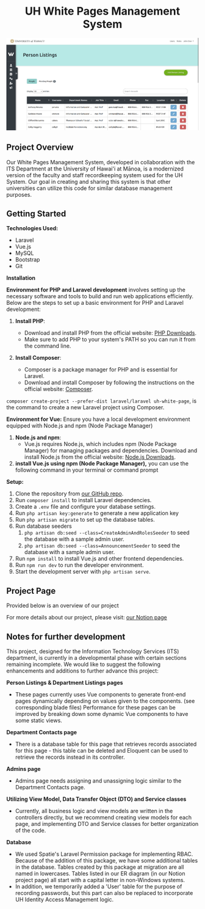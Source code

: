 <h1 align="center">
    UH White Pages Management System
</h1>

<p align="center">
    <img src="./UHWPMS_main_page.png" width="800" alt="UHWPMS">
</p>

## Project Overview

Our White Pages Management System, developed in collaboration with the ITS Department at the University of Hawai'i at Mānoa, is a modernized version of the faculty and staff recordkeeping system used for the UH System. Our goal in creating and sharing this system is that other universities can utilize this code for similar database management purposes.

## Getting Started
**Technologies Used:**

- Laravel
- Vue.js
- MySQL
- Bootstrap
- Git

**Installation**

**Environment for PHP and Laravel development** involves setting up the necessary software and tools to build and run web applications efficiently. Below are the steps to set up a basic environment for PHP and Laravel development:

1. **Install PHP**:
    - Download and install PHP from the official website: [PHP Downloads](https://www.php.net/downloads.php).
    - Make sure to add PHP to your system's PATH so you can run it from the command line.
    
2. **Install Composer**:
    - Composer is a package manager for PHP and is essential for Laravel.
    - Download and install Composer by following the instructions on the official website: [Composer](https://getcomposer.org/download/).

`composer create-project --prefer-dist laravel/laravel uh-white-page`, is the command to create a new Laravel project using Composer.

**Environment for Vue:** Ensure you have a local development environment equipped with Node.js and npm (Node Package Manager)

1. **Node.js and npm**:
    - Vue.js requires Node.js, which includes npm (Node Package Manager) for managing packages and dependencies. Download and install Node.js from the official website: [Node.js Downloads](https://nodejs.org/).
2. **install Vue.js using npm (Node Package Manager),** you can use the following command in your terminal or command prompt

**Setup:**

1. Clone the repository from [our GitHub repo](https://github.com/UHWPMS/white_pages).
2. Run `composer install` to install Laravel dependencies.
3. Create a `.env` file and configure your database settings.
4. Run `php artisan key:generate` to generate a new application key
5. Run `php artisan migrate` to set up the database tables.
6. Run database seeders
    1.  `php artisan db:seed --class=CreateAdminAndRolesSeeder` to seed the database with a sample admin user.
    2.  `php artisan db:seed --class=AnnouncementSeeder` to seed the database with a sample admin user.
7. Run `npm install` to install Vue.js and other frontend dependencies.
8. Run `npm run dev` to run the developer environment.
9. Start the development server with `php artisan serve`.

## Project Page

<p>Provided below is an overview of our project</p>
<p>For more details about our project, please visit: <a href="https://glen-map-0a5.notion.site/d6bc4f6c4999458cb04efc4e6c548294?v=0737e27d22c04dc3bde0f53c481ea9b5">our Notion page</a></p>

## Notes for further development

This project, designed for the Information Technology Services (ITS) department, is currently in a developmental phase with certain sections remaining incomplete. We would like to suggest the following enhancements and additions to further advance this project:

**Person Listings & Department Listings pages**
- These pages currently uses Vue components to generate front-end pages dynamically depending on values given to the components. (see corresponding blade files) Performance for these pages can be improved by breaking down some dynamic Vue components to have some static views.

**Department Contacts page**
- There is a database table for this page that retrieves records associated for this page - this table can be deleted and Eloquent can be used to retrieve the records instead in its controller. 

**Admins page**
- Admins page needs assigning and unassigning logic similar to the Department Contacts page. 

**Utilizing View Model, Data Transfer Object (DTO) and Service classes**
- Currently, all business logic and view models are written in the controllers directly, but we recommend creating view models for each page, and implementing DTO and Service classes for better organization of the code.

**Database**
- We used Spatie's Laravel Permission package for implementing RBAC. Because of the addition of this package, we have some additional tables in the database. Tables created by this package at migration are all named in lowercases. Tables listed in our ER diagram (in our Notion project page) all start with a capital letter in non-Windows systems.
- In addition, we temporarily added a 'User' table for the purpose of recording passwords, but this part can also be replaced to incorporate UH Identity Access Management logic. 

